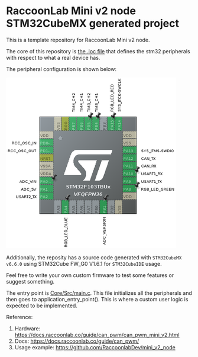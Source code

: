 # RaccoonLab Mini v2 node STM32CubeMX generated project

This is a template repository for RaccoonLab Mini v2 node.

The core of this repository is [the .ioc file](can_pwm_v2.ioc) that defines the stm32 peripherals with respect to what a real device has.

The peripheral configuration is shown below:

<img src="Assets/stm32cubemx.png" alt="drawing">

Additionally, the reposity has a source code generated with `STM32CubeMX v6.6.0` using STM32Cube FW_G0 V1.6.1 for `STM32CubeIDE` usage.

Feel free to write your own custom firmware to test some features or suggest something.

The entry point is [Core/Src/main.c](Core/Src/main.c). This file initializes all the peripherals and then goes to application_entry_point(). This is where a custom user logic is expected to be implemented.

Reference:

1. Hardware: https://docs.raccoonlab.co/guide/can_pwm/can_pwm_mini_v2.html
2. Docs: https://docs.raccoonlab.co/guide/can_pwm/
3. Usage example: https://github.com/RaccoonlabDev/mini_v2_node
